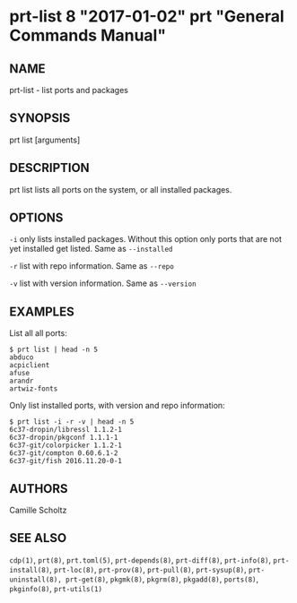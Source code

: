 # prt-list 8 "2017-01-02" prt "General Commands Manual"

## NAME

prt-list - list ports and packages


## SYNOPSIS

prt list [arguments]


## DESCRIPTION

prt list lists all ports on the system, or all installed packages.


## OPTIONS

`-i` only lists installed packages. Without this option only ports that are not yet
installed get listed. Same as `--installed`

`-r` list with repo information. Same as `--repo`

`-v` list with version information. Same as `--version`


## EXAMPLES

List all all ports:

```
$ prt list | head -n 5
abduco
acpiclient
afuse
arandr
artwiz-fonts
```

Only list installed ports, with version and repo information: 

```
$ prt list -i -r -v | head -n 5
6c37-dropin/libressl 1.1.2-1
6c37-dropin/pkgconf 1.1.1-1
6c37-git/colorpicker 1.1.2-1
6c37-git/compton 0.60.6.1-2
6c37-git/fish 2016.11.20-0-1
```


## AUTHORS

Camille Scholtz


## SEE ALSO

`cdp(1)`, `prt(8)`, `prt.toml(5)`, `prt-depends(8)`, `prt-diff(8)`, `prt-info(8)`, `prt-install(8)`, 
`prt-loc(8)`, `prt-prov(8)`, `prt-pull(8)`, `prt-sysup(8)`, `prt-uninstall(8), prt-get(8)`,
`pkgmk(8)`, `pkgrm(8)`, `pkgadd(8)`, `ports(8)`, `pkginfo(8)`, `prt-utils(1)`
